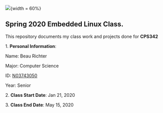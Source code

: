 ![](https://www.newpaltz.edu/media/identity/logos/newpaltzlogo.jpg){width = 60%}

**Spring 2020 Embedded Linux Class.**
---------------------------------------------------------------------------

This repository documents my class work and projects done for **CPS342**
	
   1\. **Personal Information**:
	   
   Name: Beau Richter

   Major: Computer Science
	
   ID: [N03743050](https://www.github/RichterBeau/EL2020)
	
   Year: Senior

   2\. **Class Start Date**: Jan 21, 2020 
	
   3\. **Class End Date**: May 15, 2020
